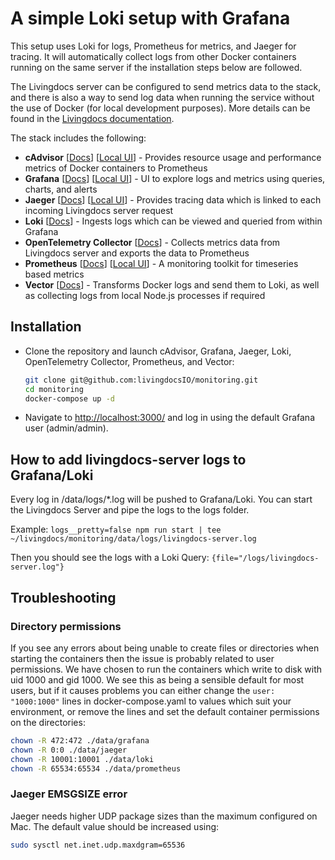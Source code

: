 # A simple Loki setup with Grafana

This setup uses Loki for logs, Prometheus for metrics, and Jaeger for tracing. It will automatically collect logs from other Docker containers running on the same server if the installation steps below are followed.

The Livingdocs server can be configured to send metrics data to the stack, and there is also a way to send log data when running the service without the use of Docker (for local development purposes). More details can be found in the [Livingdocs documentation](https://docs.livingdocs.io/).

The stack includes the following:

* **cAdvisor** [[Docs](https://github.com/google/cadvisor)] [[Local UI](http://localhost:9081/)] - Provides resource usage and performance metrics of Docker containers to Prometheus
* **Grafana** [[Docs](https://grafana.com/docs/grafana/latest/)] [[Local UI](http://localhost:3000/)] - UI to explore logs and metrics using queries, charts, and alerts
* **Jaeger** [[Docs](https://www.jaegertracing.io/docs/)] [[Local UI](http://localhost:16686/)] - Provides tracing data which is linked to each incoming Livingdocs server request
* **Loki** [[Docs](https://grafana.com/docs/loki/latest/)] - Ingests logs which can be viewed and queried from within Grafana
* **OpenTelemetry Collector** [[Docs](https://opentelemetry.io/docs/collector/)] - Collects metrics data from Livingdocs server and exports the data to Prometheus
* **Prometheus** [[Docs](https://prometheus.io/docs/)] [[Local UI](http://localhost:3001/)] - A monitoring toolkit for timeseries based metrics
* **Vector** [[Docs](https://vector.dev/docs/)] - Transforms Docker logs and send them to Loki, as well as collecting logs from local Node.js processes if required

## Installation

- Clone the repository and launch cAdvisor, Grafana, Jaeger, Loki, OpenTelemetry Collector, Prometheus, and Vector:
  ```sh
  git clone git@github.com:livingdocsIO/monitoring.git
  cd monitoring
  docker-compose up -d
  ```
- Navigate to <http://localhost:3000/> and log in using the default Grafana user (admin/admin).

## How to add livingdocs-server logs to Grafana/Loki

Every log in <this-repo>/data/logs/*.log will be pushed to Grafana/Loki. You can start the Livingdocs Server and pipe the logs to the logs folder.

Example: `logs__pretty=false npm run start | tee ~/livingdocs/monitoring/data/logs/livingdocs-server.log`

Then you should see the logs with a Loki Query: `{file="/logs/livingdocs-server.log"}`


## Troubleshooting

### Directory permissions

If you see any errors about being unable to create files or directories when starting the containers then the issue is probably related to user permissions. We have chosen to run the containers which write to disk with uid 1000 and gid 1000. We see this as being a sensible default for most users, but if it causes problems you can either change the `user: "1000:1000"` lines in docker-compose.yaml to values which suit your environment, or remove the lines and set the default container permissions on the directories:
```sh
chown -R 472:472 ./data/grafana
chown -R 0:0 ./data/jaeger
chown -R 10001:10001 ./data/loki
chown -R 65534:65534 ./data/prometheus
```

### Jaeger EMSGSIZE error

Jaeger needs higher UDP package sizes than the maximum configured on Mac. The default value should be increased using:
```sh
sudo sysctl net.inet.udp.maxdgram=65536
```
